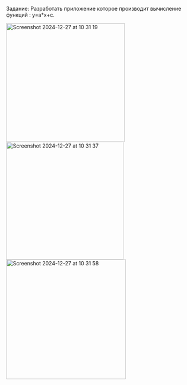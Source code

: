 Задание:
Разработать приложение которое производит вычисление функций : у=a*х+c.


<img width="319" alt="Screenshot 2024-12-27 at 10 31 19" src="https://github.com/user-attachments/assets/bf3db753-3d41-456e-854f-0a6525b10e25" />
<img width="316" alt="Screenshot 2024-12-27 at 10 31 37" src="https://github.com/user-attachments/assets/7c580c20-9604-472f-9fb4-1dd7e2406cce" />
<img width="322" alt="Screenshot 2024-12-27 at 10 31 58" src="https://github.com/user-attachments/assets/b84a3467-c366-4e4a-9461-28e8dda1ffce" />
